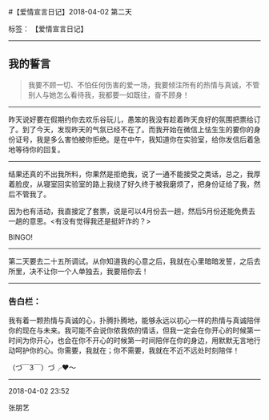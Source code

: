 ﻿#【爱情宣言日记】2018-04-02 第二天

标签： 【爱情宣言日记】

---

## 我的誓言


> 我要不顾一切、不怕任何伤害的爱一场，我要倾注所有的热情与真诚，不管别人与她怎么看待我，我都要一如既往，奋不顾身！


---

昨天说好要在假期约你去欢乐谷玩儿，愚笨的我没有趁着昨天良好的氛围把票给订了。到了今天，发现昨天的气氛已经不在了。而我开始在微信上怯生生的要你的身份证号，我是多么害怕被你拒绝。是在中午，我知道你在实验室，给你发信后着急地等待你的回复。

---

结果还真的不出我所料，你果然是拒绝我，说了一通不能接受之类话，总之，我厚着脸皮，从寝室回实验室的路上我绕了好久终于被我磨烦了，把身份证给了我，然后不管我了。

因为也有活动，我直接定了套票，说是可以4月份去一趟，然后5月份还能免费去一趟的意思。<有没有觉得我还是挺奸诈的？>



BINGO!

---

第二天要去二十五所调试。从你知道我的心意之后，我就在心里暗暗发誓，之后去所里，决不让你一个人单独去，我要陪你去！


--------------

### 告白栏：

我有着一颗热情与真诚的心，扑腾扑腾地，能够永远以初心一样的热情与真诚陪伴你的现在与未来。我可能不会说你侬我侬的情话，但我一定会在你开心的时候第一时间为你开心，也会在你不开心的时候第一时间陪伴在你的身边，用默默无言地行动呵护你的心。你需要，我就在；你不需要，我就在不近不远处时刻陪伴！


（づ￣3￣）づ╭❤～


----------

2018-04-02 23:52

张朋艺 